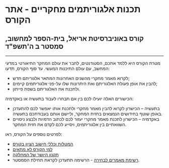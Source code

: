 # תכנות אלגוריתמים מחקריים - אתר הקורס
## קורס באוניברסיטת אריאל, בית-הספר למחשוב, סמסטר ב ה'תשפ"ד
----


מטרת הקורס היא ללמד אתכם, הסטודנטים, לחבר את עולם המחקר התיאורטי במדעי המחשב, עם עולם התיכנות המעשי.   עד סוף הקורס, תדעו:

*  לקרוא מאמר מחקרי מהשנים האחרונות המתאר אלגוריתם חדש;
* להבין את אופן פעולת האלגוריתם ואת היתרונות שלו על-פני אלגוריתמים קיימים;
* ולתכנת את האלגוריתם בשפת פייתון. 

הכישורים האלה יועילו לכם בין אם תבחרו לעבוד בתעשיה או באקדמיה:

* בתעשיה – הכישרון לקרוא להבין מאמר מחקרי ולתכנת אותו יאפשר לכם להתעדכן באופן שוטף בחידושים הנמצאים בחזית המחקר, וליישם אותם בעבודתכם בתעשיה. 
* באקדמיה – הכישרון לתכנת מאמר מחקרי יעזור לכם לכתוב הדמיות ולבצע ניסויים השוואתיים בין אלגוריתמים, ויסייע לכם לקדם את חזית המחקר.

לפרטים נוספים על הקורס, ראו:

* [המטלות וכללי חישוב הציון בקורס](grade-rules.md)
* [למי הקורס לא מתאים](disclaimer.md)
* [תקנון היושר של המחלקה](https://www.ariel.ac.il/wp/cs/wp-content/uploads/sites/88/2020/08/Guidelines-for-Academic-Integrity.pdf)
* [רשימת מאמרים לבחירה](papers.md) - הרשימה תתעדכן לקראת תחילת הסמסטר.

